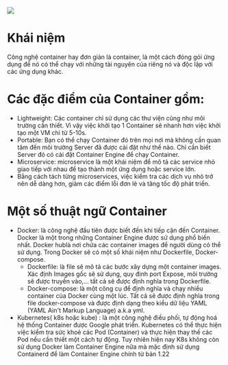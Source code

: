 <img src="https://cdn.securityzone.vn/2021/04/2683_926f8bc84c8b2c72f6ca645c24886f35.png">

# Khái niệm
Công nghệ container hay đơn giản là container, là một cách đóng gói ứng dụng để nó có thể chạy với những tài nguyên của riêng nó và độc lập với các ứng dụng khác.
# Các đặc điểm của Container gồm:
- Lightweight: Các container chỉ sử dụng các thư viện cũng như môi trường cần thiết. Vì vậy việc khởi tạo 1 Container sẽ nhanh hơn việc khởi tạo một VM chỉ từ 5-10s.
- Portable: Bạn có thể chạy Container đó trên mọi nơi mà không cần quan tâm đến môi trường Server đã được cài đặt như thế nào. Chỉ cần biết Server đó có cài đặt Container Engine để chạy Container.
- Microservice: microservice là một khái niệm để mô tả các service nhỏ giao tiếp với nhau để tạo thành một ứng dụng hoặc service lớn.
- Bằng cách tách từng microservices, việc kiểm tra các dịch vụ nhỏ trở nên dễ dàng hơn, giảm các điểm lỗi đơn lẻ và tăng tốc độ phát triển.
# Một số thuật ngữ Container
- Docker: là công nghệ đầu tiên được biết đến khi tiếp cận đến Container. Docker là một trong những Container Engine được sử dụng phổ biến nhất. Docker hublà nơi chứa các container images để người dùng có thể sử dụng. Trong Docker sẽ có một số khái niệm như Dockerfile, Docker-compose.
  - Dockerfile: là file sẽ mô tả các bước xây dựng một container images. Xác định Images gốc sẽ sử dụng, quy định port Expose, môi trường sẽ được truyền vào,... tất cả sẽ được định nghĩa trong Dockerfile.
  - Docker-compose: là một công cụ để định nghĩa và chạy nhiều container của Docker cùng một lúc. Tất cả sẽ được định nghĩa trong file docker-compose và được định dạng theo kiểu dữ liệu YAML (YAML Ain't Markup Language) a.k.a yml.
- Kubernetes( k8s hoặc kube) : là một công nghệ điều phối, tự động hoá hệ thống Container được Google phát triển. Kubernetes có thể thực hiện việc kiểm tra sức khoẻ các Pod (Container) và thực hiện thay thế các Pod nếu cần thiết một cách tự động. Tuy nhiên hiện nay K8s không còn sử dụng Docker làm Container Engine nữa mà mặc định sử dụng Containerd để làm Container Engine chính từ bản 1.22
